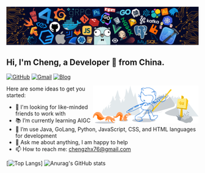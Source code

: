 ![](https://github.com/chengzhx76/chengzhx76/blob/main/image/header_.png)
## Hi, I'm Cheng, a Developer 🚀 from China.

[![GitHub](https://img.shields.io/static/v1?style=for-the-badge&message=GitHub&color=181717&logo=GitHub&logoColor=FFFFFF&label=)](https://github.com/chengzhx76)
[![Gmail](https://img.shields.io/static/v1?style=for-the-badge&message=Gmail&color=EA4335&logo=Gmail&logoColor=FFFFFF&label=)](mailto:chengzhx76@gmail.com)
[![Blog](https://img.shields.io/static/v1?style=for-the-badge&message=Blog&color=FF4088&logo=Hugo&logoColor=FFFFFF&label=)](https://chengzhx76.cn/)

<img width="55%" align="right" alt="Github" src="https://github.com/chengzhx76/chengzhx76/blob/main/image/git-header.svg" />

Here are some ideas to get you started:

- 🔭 I'm looking for like-minded friends to work with
- 📚 I’m currently learning AIGC
- 🌱 I’m use Java, GoLang, Python, JavaScript, CSS, and HTML languages for development
- 💬 Ask me about anything, I am happy to help
- 📫 How to reach me: chengzhx76@gmail.com

[![Top Langs](https://github-readme-stats.vercel.app/api/top-langs/?username=chengzhx76&layout=compact)]
![Anurag's GitHub stats](https://github-readme-stats.vercel.app/api?username=chengzhx76&hide=issues&show_icons=true)
